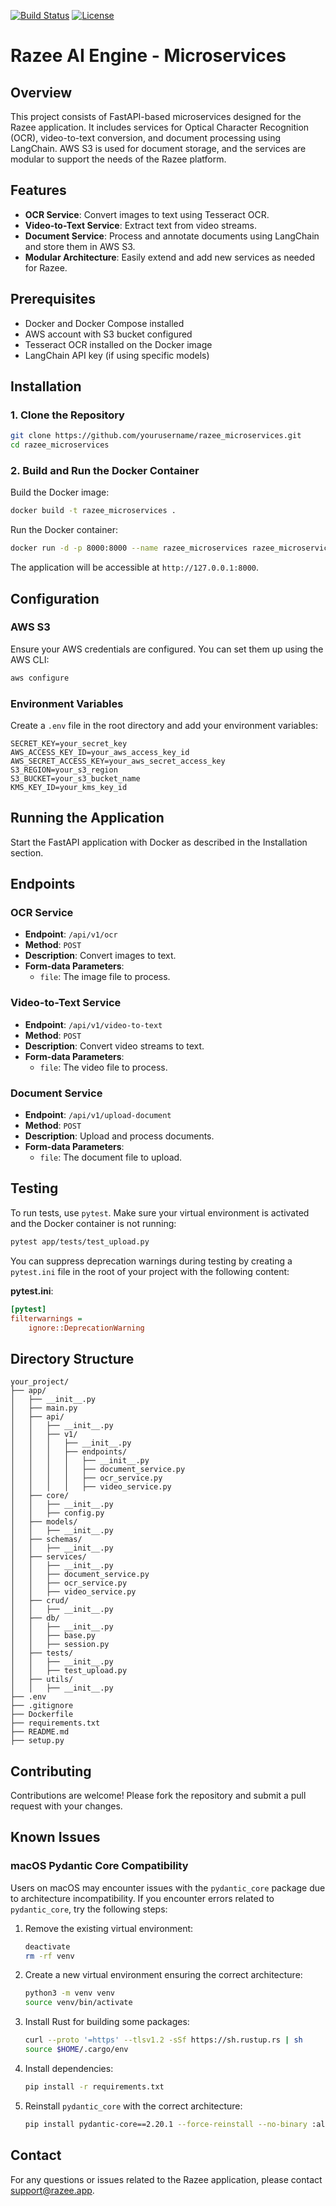[![Build Status](https://img.shields.io/github/actions/workflow/status/Razee-App/razee-ios/build.yml?branch=main)](https://github.com/Razee-App/razee-ios/actions)
[![License](https://img.shields.io/github/license/Razee-App/razee-web)](https://github.com/Razee-App/razee-web/blob/main/LICENSE)
# Razee AI Engine - Microservices

## Overview

This project consists of FastAPI-based microservices designed for the Razee application. It includes services for Optical Character Recognition (OCR), video-to-text conversion, and document processing using LangChain. AWS S3 is used for document storage, and the services are modular to support the needs of the Razee platform.

## Features

- **OCR Service**: Convert images to text using Tesseract OCR.
- **Video-to-Text Service**: Extract text from video streams.
- **Document Service**: Process and annotate documents using LangChain and store them in AWS S3.
- **Modular Architecture**: Easily extend and add new services as needed for Razee.

## Prerequisites

- Docker and Docker Compose installed
- AWS account with S3 bucket configured
- Tesseract OCR installed on the Docker image
- LangChain API key (if using specific models)

## Installation

### 1. Clone the Repository

```bash
git clone https://github.com/yourusername/razee_microservices.git
cd razee_microservices
```

### 2. Build and Run the Docker Container

Build the Docker image:

```bash
docker build -t razee_microservices .
```

Run the Docker container:

```bash
docker run -d -p 8000:8000 --name razee_microservices razee_microservices
```

The application will be accessible at `http://127.0.0.1:8000`.

## Configuration

### AWS S3

Ensure your AWS credentials are configured. You can set them up using the AWS CLI:

```bash
aws configure
```

### Environment Variables

Create a `.env` file in the root directory and add your environment variables:

```plaintext
SECRET_KEY=your_secret_key
AWS_ACCESS_KEY_ID=your_aws_access_key_id
AWS_SECRET_ACCESS_KEY=your_aws_secret_access_key
S3_REGION=your_s3_region
S3_BUCKET=your_s3_bucket_name
KMS_KEY_ID=your_kms_key_id
```

## Running the Application

Start the FastAPI application with Docker as described in the Installation section.

## Endpoints

### OCR Service

- **Endpoint**: `/api/v1/ocr`
- **Method**: `POST`
- **Description**: Convert images to text.
- **Form-data Parameters**:
  - `file`: The image file to process.

### Video-to-Text Service

- **Endpoint**: `/api/v1/video-to-text`
- **Method**: `POST`
- **Description**: Convert video streams to text.
- **Form-data Parameters**:
  - `file`: The video file to process.

### Document Service

- **Endpoint**: `/api/v1/upload-document`
- **Method**: `POST`
- **Description**: Upload and process documents.
- **Form-data Parameters**:
  - `file`: The document file to upload.

## Testing

To run tests, use `pytest`. Make sure your virtual environment is activated and the Docker container is not running:

```bash
pytest app/tests/test_upload.py
```

You can suppress deprecation warnings during testing by creating a `pytest.ini` file in the root of your project with the following content:

**pytest.ini**:

```ini
[pytest]
filterwarnings =
    ignore::DeprecationWarning
```

## Directory Structure

```
your_project/
├── app/
│   ├── __init__.py
│   ├── main.py
│   ├── api/
│   │   ├── __init__.py
│   │   ├── v1/
│   │   │   ├── __init__.py
│   │   │   ├── endpoints/
│   │   │   │   ├── __init__.py
│   │   │   │   ├── document_service.py
│   │   │   │   ├── ocr_service.py
│   │   │   │   ├── video_service.py
│   ├── core/
│   │   ├── __init__.py
│   │   ├── config.py
│   ├── models/
│   │   ├── __init__.py
│   ├── schemas/
│   │   ├── __init__.py
│   ├── services/
│   │   ├── __init__.py
│   │   ├── document_service.py
│   │   ├── ocr_service.py
│   │   ├── video_service.py
│   ├── crud/
│   │   ├── __init__.py
│   ├── db/
│   │   ├── __init__.py
│   │   ├── base.py
│   │   ├── session.py
│   ├── tests/
│   │   ├── __init__.py
│   │   ├── test_upload.py
│   ├── utils/
│   │   ├── __init__.py
├── .env
├── .gitignore
├── Dockerfile
├── requirements.txt
├── README.md
├── setup.py
```

## Contributing

Contributions are welcome! Please fork the repository and submit a pull request with your changes.

## Known Issues

### macOS Pydantic Core Compatibility

Users on macOS may encounter issues with the `pydantic_core` package due to architecture incompatibility. If you encounter errors related to `pydantic_core`, try the following steps:

1. Remove the existing virtual environment:
   ```bash
   deactivate
   rm -rf venv
   ```

2. Create a new virtual environment ensuring the correct architecture:
   ```bash
   python3 -m venv venv
   source venv/bin/activate
   ```

3. Install Rust for building some packages:
   ```bash
   curl --proto '=https' --tlsv1.2 -sSf https://sh.rustup.rs | sh
   source $HOME/.cargo/env
   ```

4. Install dependencies:
   ```bash
   pip install -r requirements.txt
   ```

5. Reinstall `pydantic_core` with the correct architecture:
   ```bash
   pip install pydantic-core==2.20.1 --force-reinstall --no-binary :all:
   ```

## Contact

For any questions or issues related to the Razee application, please contact support@razee.app.
```
